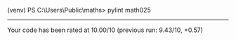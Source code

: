 

(venv) PS C:\Users\Public\maths> pylint math025

-------------------------------------------------------------------
Your code has been rated at 10.00/10 (previous run: 9.43/10, +0.57)
